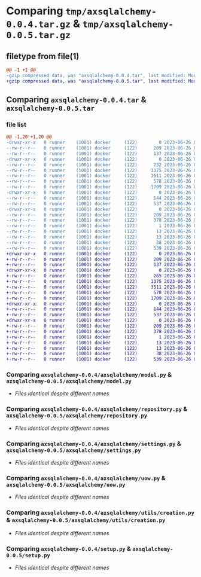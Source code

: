 # Comparing `tmp/axsqlalchemy-0.0.4.tar.gz` & `tmp/axsqlalchemy-0.0.5.tar.gz`

## filetype from file(1)

```diff
@@ -1 +1 @@
-gzip compressed data, was "axsqlalchemy-0.0.4.tar", last modified: Mon Jun 26 09:04:42 2023, max compression
+gzip compressed data, was "axsqlalchemy-0.0.5.tar", last modified: Mon Jun 26 09:08:17 2023, max compression
```

## Comparing `axsqlalchemy-0.0.4.tar` & `axsqlalchemy-0.0.5.tar`

### file list

```diff
@@ -1,20 +1,20 @@
-drwxr-xr-x   0 runner    (1001) docker     (122)        0 2023-06-26 09:04:42.321495 axsqlalchemy-0.0.4/
--rw-r--r--   0 runner    (1001) docker     (122)      209 2023-06-26 09:04:42.321495 axsqlalchemy-0.0.4/PKG-INFO
--rw-r--r--   0 runner    (1001) docker     (122)      137 2023-06-26 09:04:15.000000 axsqlalchemy-0.0.4/README.md
-drwxr-xr-x   0 runner    (1001) docker     (122)        0 2023-06-26 09:04:42.321495 axsqlalchemy-0.0.4/axsqlalchemy/
--rw-r--r--   0 runner    (1001) docker     (122)      232 2023-06-26 09:04:15.000000 axsqlalchemy-0.0.4/axsqlalchemy/__init__.py
--rw-r--r--   0 runner    (1001) docker     (122)     1375 2023-06-26 09:04:15.000000 axsqlalchemy-0.0.4/axsqlalchemy/model.py
--rw-r--r--   0 runner    (1001) docker     (122)     3511 2023-06-26 09:04:15.000000 axsqlalchemy-0.0.4/axsqlalchemy/repository.py
--rw-r--r--   0 runner    (1001) docker     (122)      578 2023-06-26 09:04:15.000000 axsqlalchemy-0.0.4/axsqlalchemy/settings.py
--rw-r--r--   0 runner    (1001) docker     (122)     1709 2023-06-26 09:04:15.000000 axsqlalchemy-0.0.4/axsqlalchemy/uow.py
-drwxr-xr-x   0 runner    (1001) docker     (122)        0 2023-06-26 09:04:42.321495 axsqlalchemy-0.0.4/axsqlalchemy/utils/
--rw-r--r--   0 runner    (1001) docker     (122)      144 2023-06-26 09:04:15.000000 axsqlalchemy-0.0.4/axsqlalchemy/utils/__init__.py
--rw-r--r--   0 runner    (1001) docker     (122)      537 2023-06-26 09:04:15.000000 axsqlalchemy-0.0.4/axsqlalchemy/utils/creation.py
-drwxr-xr-x   0 runner    (1001) docker     (122)        0 2023-06-26 09:04:42.321495 axsqlalchemy-0.0.4/axsqlalchemy.egg-info/
--rw-r--r--   0 runner    (1001) docker     (122)      209 2023-06-26 09:04:42.000000 axsqlalchemy-0.0.4/axsqlalchemy.egg-info/PKG-INFO
--rw-r--r--   0 runner    (1001) docker     (122)      378 2023-06-26 09:04:42.000000 axsqlalchemy-0.0.4/axsqlalchemy.egg-info/SOURCES.txt
--rw-r--r--   0 runner    (1001) docker     (122)        1 2023-06-26 09:04:42.000000 axsqlalchemy-0.0.4/axsqlalchemy.egg-info/dependency_links.txt
--rw-r--r--   0 runner    (1001) docker     (122)       13 2023-06-26 09:04:42.000000 axsqlalchemy-0.0.4/axsqlalchemy.egg-info/requires.txt
--rw-r--r--   0 runner    (1001) docker     (122)       13 2023-06-26 09:04:42.000000 axsqlalchemy-0.0.4/axsqlalchemy.egg-info/top_level.txt
--rw-r--r--   0 runner    (1001) docker     (122)       38 2023-06-26 09:04:42.321495 axsqlalchemy-0.0.4/setup.cfg
--rw-r--r--   0 runner    (1001) docker     (122)      539 2023-06-26 09:04:15.000000 axsqlalchemy-0.0.4/setup.py
+drwxr-xr-x   0 runner    (1001) docker     (122)        0 2023-06-26 09:08:17.532245 axsqlalchemy-0.0.5/
+-rw-r--r--   0 runner    (1001) docker     (122)      209 2023-06-26 09:08:17.532245 axsqlalchemy-0.0.5/PKG-INFO
+-rw-r--r--   0 runner    (1001) docker     (122)      137 2023-06-26 09:07:51.000000 axsqlalchemy-0.0.5/README.md
+drwxr-xr-x   0 runner    (1001) docker     (122)        0 2023-06-26 09:08:17.532245 axsqlalchemy-0.0.5/axsqlalchemy/
+-rw-r--r--   0 runner    (1001) docker     (122)      265 2023-06-26 09:07:51.000000 axsqlalchemy-0.0.5/axsqlalchemy/__init__.py
+-rw-r--r--   0 runner    (1001) docker     (122)     1375 2023-06-26 09:07:51.000000 axsqlalchemy-0.0.5/axsqlalchemy/model.py
+-rw-r--r--   0 runner    (1001) docker     (122)     3511 2023-06-26 09:07:51.000000 axsqlalchemy-0.0.5/axsqlalchemy/repository.py
+-rw-r--r--   0 runner    (1001) docker     (122)      578 2023-06-26 09:07:51.000000 axsqlalchemy-0.0.5/axsqlalchemy/settings.py
+-rw-r--r--   0 runner    (1001) docker     (122)     1709 2023-06-26 09:07:51.000000 axsqlalchemy-0.0.5/axsqlalchemy/uow.py
+drwxr-xr-x   0 runner    (1001) docker     (122)        0 2023-06-26 09:08:17.532245 axsqlalchemy-0.0.5/axsqlalchemy/utils/
+-rw-r--r--   0 runner    (1001) docker     (122)      144 2023-06-26 09:07:51.000000 axsqlalchemy-0.0.5/axsqlalchemy/utils/__init__.py
+-rw-r--r--   0 runner    (1001) docker     (122)      537 2023-06-26 09:07:51.000000 axsqlalchemy-0.0.5/axsqlalchemy/utils/creation.py
+drwxr-xr-x   0 runner    (1001) docker     (122)        0 2023-06-26 09:08:17.532245 axsqlalchemy-0.0.5/axsqlalchemy.egg-info/
+-rw-r--r--   0 runner    (1001) docker     (122)      209 2023-06-26 09:08:17.000000 axsqlalchemy-0.0.5/axsqlalchemy.egg-info/PKG-INFO
+-rw-r--r--   0 runner    (1001) docker     (122)      378 2023-06-26 09:08:17.000000 axsqlalchemy-0.0.5/axsqlalchemy.egg-info/SOURCES.txt
+-rw-r--r--   0 runner    (1001) docker     (122)        1 2023-06-26 09:08:17.000000 axsqlalchemy-0.0.5/axsqlalchemy.egg-info/dependency_links.txt
+-rw-r--r--   0 runner    (1001) docker     (122)       13 2023-06-26 09:08:17.000000 axsqlalchemy-0.0.5/axsqlalchemy.egg-info/requires.txt
+-rw-r--r--   0 runner    (1001) docker     (122)       13 2023-06-26 09:08:17.000000 axsqlalchemy-0.0.5/axsqlalchemy.egg-info/top_level.txt
+-rw-r--r--   0 runner    (1001) docker     (122)       38 2023-06-26 09:08:17.532245 axsqlalchemy-0.0.5/setup.cfg
+-rw-r--r--   0 runner    (1001) docker     (122)      539 2023-06-26 09:07:51.000000 axsqlalchemy-0.0.5/setup.py
```

### Comparing `axsqlalchemy-0.0.4/axsqlalchemy/model.py` & `axsqlalchemy-0.0.5/axsqlalchemy/model.py`

 * *Files identical despite different names*

### Comparing `axsqlalchemy-0.0.4/axsqlalchemy/repository.py` & `axsqlalchemy-0.0.5/axsqlalchemy/repository.py`

 * *Files identical despite different names*

### Comparing `axsqlalchemy-0.0.4/axsqlalchemy/settings.py` & `axsqlalchemy-0.0.5/axsqlalchemy/settings.py`

 * *Files identical despite different names*

### Comparing `axsqlalchemy-0.0.4/axsqlalchemy/uow.py` & `axsqlalchemy-0.0.5/axsqlalchemy/uow.py`

 * *Files identical despite different names*

### Comparing `axsqlalchemy-0.0.4/axsqlalchemy/utils/creation.py` & `axsqlalchemy-0.0.5/axsqlalchemy/utils/creation.py`

 * *Files identical despite different names*

### Comparing `axsqlalchemy-0.0.4/setup.py` & `axsqlalchemy-0.0.5/setup.py`

 * *Files identical despite different names*

